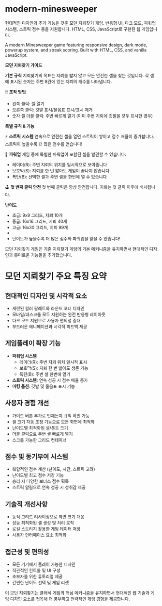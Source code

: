 # modern-minesweeper
현대적인 디자인과 추가 기능을 갖춘 모던 지뢰찾기 게임. 반응형 UI, 다크 모드, 파워업 시스템, 스트릭 점수 등을 지원합니다. HTML, CSS, JavaScript로 구현된 웹 게임입니다.

A modern Minesweeper game featuring responsive design, dark mode, powerup system, and streak scoring. Built with HTML, CSS, and vanilla JavaScript.

**모던 지뢰찾기 가이드**

**기본 규칙**
지뢰찾기의 목표는 지뢰를 밟지 않고 모든 안전한 셀을 찾는 것입니다. 각 셀에 표시된 숫자는 주변 8칸에 있는 지뢰의 개수를 나타냅니다.

🖱️
**조작 방법**
- 왼쪽 클릭: 셀 열기
- 오른쪽 클릭: 깃발 표시/물음표 표시/표시 제거
- 숫자 셀 더블 클릭: 주변 빠르게 열기 (이미 주변 지뢰에 깃발을 모두 표시한 경우)

**특별 규칙 & 기능**

⚡
**스트릭 시스템**
연속으로 안전한 셀을 열면 스트릭이 쌓이고 점수 배율이 증가합니다. 
스트릭이 높을수록 더 많은 점수를 얻습니다!

🎁
**파워업**
게임 중에 특별한 파워업이 포함된 셀을 발견할 수 있습니다:
- 레이더(R): 주변 지뢰의 위치를 일시적으로 보여줍니다
- 보호막(S): 지뢰를 한 번 밟아도 게임이 끝나지 않습니다
- 폭탄(B): 선택한 셀과 주변 셀을 한번에 열 수 있습니다

🕹️
**첫 번째 클릭 안전**
첫 번째 클릭은 항상 안전합니다. 
지뢰는 첫 클릭 이후에 배치됩니다.

**난이도**
- 초급: 9x9 그리드, 지뢰 10개
- 중급: 16x16 그리드, 지뢰 40개
- 고급: 16x30 그리드, 지뢰 99개
-
- 난이도가 높을수록 더 많은 점수와 파워업을 얻을 수 있습니다!

모던 지뢰찾기 게임은 기존 지뢰찾기 게임의 기본 메커니즘을 유지하면서 현대적인 디자인과 흥미로운 기능들을 추가했습니다.

# 모던 지뢰찾기 주요 특징 요약

## 현대적인 디자인 및 시각적 요소
- 세련된 컬러 팔레트와 라운드 코너 디자인
- 모바일/데스크톱 모두 지원하는 완전 반응형 레이아웃
- 다크 모드 지원으로 사용자 편의성 증대
- 부드러운 애니메이션과 시각적 피드백 제공

## 게임플레이 확장 기능
- **파워업 시스템**
  * 레이더(R): 주변 지뢰 위치 일시적 표시
  * 보호막(S): 지뢰 한 번 밟아도 생존 가능
  * 폭탄(B): 주변 셀 한번에 열기
- **스트릭 시스템**: 연속 성공 시 점수 배율 증가
- **마킹 옵션**: 깃발 및 물음표 표시 기능

## 사용자 경험 개선
- 가이드 버튼 추가로 언제든지 규칙 확인 가능
- 셀 크기 자동 조정 기능으로 모든 화면에 최적화
- 난이도별 최적화된 셀/폰트 크기
- 더블 클릭으로 주변 셀 빠르게 열기
- 스크롤 가능한 그리드 컨테이너

## 점수 및 동기부여 시스템
- 복합적인 점수 계산 (난이도, 시간, 스트릭 고려)
- 난이도별 최고 점수 저장 기능
- 승리 시 다양한 보너스 점수 획득
- 스트릭 알림으로 연속 성공 시 성취감 제공

## 기술적 개선사항
- 동적 그리드 리사이징으로 화면 크기 대응
- 성능 최적화된 셀 생성 및 처리 로직
- 로컬 스토리지 활용한 게임 데이터 저장
- 사용자 인터페이스 요소 최적화

## 접근성 및 편의성
- 모든 기기에서 플레이 가능한 디자인
- 직관적인 컨트롤 및 UI 구성
- 초보자를 위한 튜토리얼 제공
- 간편한 난이도 선택 및 게임 리셋

이 모던 지뢰찾기는 클래식 게임의 핵심 메커니즘을 유지하면서 현대적인 웹 기술과 게임 디자인 요소를 접목해 더 풍부하고 전략적인 게임 경험을 제공합니다.
